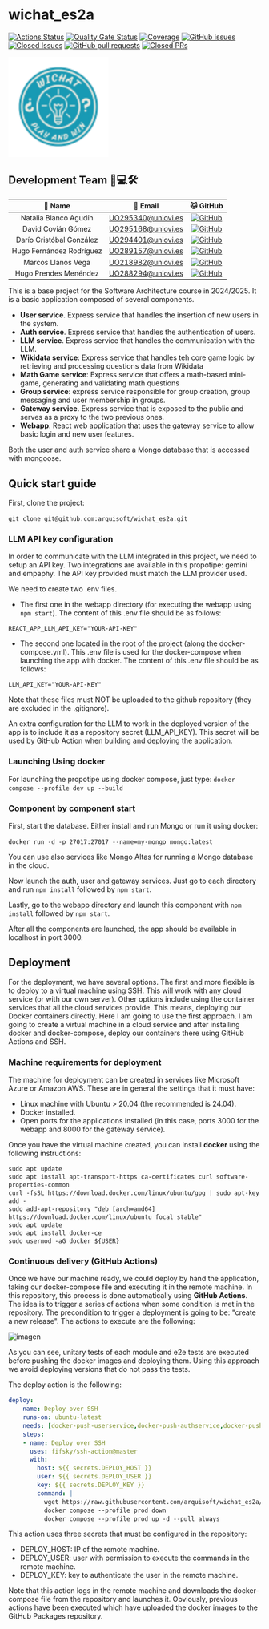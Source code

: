 # wichat_es2a

[![Actions Status](https://github.com/arquisoft/wichat_es2a/workflows/Build/badge.svg)](https://github.com/arquisoft/wichat_es2a/actions)
[![Quality Gate Status](https://sonarcloud.io/api/project_badges/measure?project=Arquisoft_wichat_es2a&metric=alert_status)](https://sonarcloud.io/summary/new_code?id=Arquisoft_wichat_es2a)
[![Coverage](https://sonarcloud.io/api/project_badges/measure?project=Arquisoft_wichat_es2a&metric=coverage)](https://sonarcloud.io/summary/new_code?id=Arquisoft_wichat_es2a)
[![GitHub issues](https://img.shields.io/github/issues/arquisoft/wichat_es2a)](https://github.com/arquisoft/wichat_es2a/issues)
[![Closed Issues](https://img.shields.io/github/issues-closed/arquisoft/wichat_es2a)](https://github.com/Arquisoft/wichat_es2a/issues?q=is%3Aissue%20state%3Aclosed)
[![GitHub pull requests](https://img.shields.io/github/issues-pr/arquisoft/wichat_es2a)](https://github.com/arquisoft/wichat_es2a/pulls)
[![Closed PRs](https://img.shields.io/github/issues-pr-closed/arquisoft/wichat_es2a)](https://github.com/Arquisoft/wichat_es2a/pulls?q=is%3Apr+is%3Aclosed)



<p float="left">
<img src="https://github.com/Arquisoft/wichat_es2a/blob/master/webapp/src/media/logoWiChat.svg" height="200">
</p>

## Development Team 👥💻🛠️
| 👤 Name                        | 📧 Email                    | 🐱 GitHub                                                                 |
| :----------------------------: | :------------------------: | :------------------------------------------------------------------------: |
| Natalia Blanco Agudín          | UO295340@uniovi.es          | [![GitHub](https://img.shields.io/badge/GitHub-NataliaBlancoAgudin-brightgreen)](https://github.com/NataliaBlancoAgudin) |
| David Covián Gómez             | UO295168@uniovi.es          | [![GitHub](https://img.shields.io/badge/GitHub-DavidCG27-brightgreen)](https://github.com/DavidCG-27)           |
| Darío Cristóbal González       | UO294401@uniovi.es          | [![GitHub](https://img.shields.io/badge/GitHub-daariio92-brightgreen)](https://github.com/daariio92)            |
| Hugo Fernández Rodríguez       | UO289157@uniovi.es          | [![GitHub](https://img.shields.io/badge/GitHub-hugofedez-brightgreen)](https://github.com/hugo-fdez)            |
| Marcos Llanos Vega             | UO218982@uniovi.es          | [![GitHub](https://img.shields.io/badge/GitHub-softwaremarcos-brightgreen)](https://github.com/softwaremarcos)        |
| Hugo Prendes Menéndez          | UO288294@uniovi.es          | [![GitHub](https://img.shields.io/badge/GitHub-prendess-brightgreen)](https://github.com/prendess)              |


This is a base project for the Software Architecture course in 2024/2025. It is a basic application composed of several components.

- **User service**. Express service that handles the insertion of new users in the system.
- **Auth service**. Express service that handles the authentication of users.
- **LLM service**. Express service that handles the communication with the LLM.
- **Wikidata service**: Express service that handles teh core game logic by retrieving and processing questions data from Wikidata
- **Math Game service**: Express service that offers a math-based mini-game, generating and validating math questions
- **Group service**: express service responsible for group creation, group messaging and user membership in groups.
- **Gateway service**. Express service that is exposed to the public and serves as a proxy to the two previous ones.
- **Webapp**. React web application that uses the gateway service to allow basic login and new user features.

Both the user and auth service share a Mongo database that is accessed with mongoose.

## Quick start guide

First, clone the project:

```git clone git@github.com:arquisoft/wichat_es2a.git```

### LLM API key configuration

In order to communicate with the LLM integrated in this project, we need to setup an API key. Two integrations are available in this propotipe: gemini and empaphy. The API key provided must match the LLM provider used.

We need to create two .env files. 
- The first one in the webapp directory (for executing the webapp using ```npm start```). The content of this .env file should be as follows:
```
REACT_APP_LLM_API_KEY="YOUR-API-KEY"
```
- The second one located in the root of the project (along the docker-compose.yml). This .env file is used for the docker-compose when launching the app with docker. The content of this .env file should be as follows:
```
LLM_API_KEY="YOUR-API-KEY"
```

Note that these files must NOT be uploaded to the github repository (they are excluded in the .gitignore).

An extra configuration for the LLM to work in the deployed version of the app is to include it as a repository secret (LLM_API_KEY). This secret will be used by GitHub Action when building and deploying the application.


### Launching Using docker
For launching the propotipe using docker compose, just type:
```docker compose --profile dev up --build```

### Component by component start
First, start the database. Either install and run Mongo or run it using docker:

```docker run -d -p 27017:27017 --name=my-mongo mongo:latest```

You can use also services like Mongo Altas for running a Mongo database in the cloud.

Now launch the auth, user and gateway services. Just go to each directory and run `npm install` followed by `npm start`.

Lastly, go to the webapp directory and launch this component with `npm install` followed by `npm start`.

After all the components are launched, the app should be available in localhost in port 3000.

## Deployment
For the deployment, we have several options. The first and more flexible is to deploy to a virtual machine using SSH. This will work with any cloud service (or with our own server). Other options include using the container services that all the cloud services provide. This means, deploying our Docker containers directly. Here I am going to use the first approach. I am going to create a virtual machine in a cloud service and after installing docker and docker-compose, deploy our containers there using GitHub Actions and SSH.

### Machine requirements for deployment
The machine for deployment can be created in services like Microsoft Azure or Amazon AWS. These are in general the settings that it must have:

- Linux machine with Ubuntu > 20.04 (the recommended is 24.04).
- Docker installed.
- Open ports for the applications installed (in this case, ports 3000 for the webapp and 8000 for the gateway service).

Once you have the virtual machine created, you can install **docker** using the following instructions:

```ssh
sudo apt update
sudo apt install apt-transport-https ca-certificates curl software-properties-common
curl -fsSL https://download.docker.com/linux/ubuntu/gpg | sudo apt-key add -
sudo add-apt-repository "deb [arch=amd64] https://download.docker.com/linux/ubuntu focal stable"
sudo apt update
sudo apt install docker-ce
sudo usermod -aG docker ${USER}
```

### Continuous delivery (GitHub Actions)
Once we have our machine ready, we could deploy by hand the application, taking our docker-compose file and executing it in the remote machine. In this repository, this process is done automatically using **GitHub Actions**. The idea is to trigger a series of actions when some condition is met in the repository. The precondition to trigger a deployment is going to be: "create a new release". The actions to execute are the following:

![imagen](https://github.com/user-attachments/assets/7ead6571-0f11-4070-8fe8-1bbc2e327ad2)


As you can see, unitary tests of each module and e2e tests are executed before pushing the docker images and deploying them. Using this approach we avoid deploying versions that do not pass the tests.

The deploy action is the following:

```yml
deploy:
    name: Deploy over SSH
    runs-on: ubuntu-latest
    needs: [docker-push-userservice,docker-push-authservice,docker-push-llmservice,docker-push-gatewayservice,docker-push-webapp]
    steps:
    - name: Deploy over SSH
      uses: fifsky/ssh-action@master
      with:
        host: ${{ secrets.DEPLOY_HOST }}
        user: ${{ secrets.DEPLOY_USER }}
        key: ${{ secrets.DEPLOY_KEY }}
        command: |
          wget https://raw.githubusercontent.com/arquisoft/wichat_es2a/master/docker-compose.yml -O docker-compose.yml
          docker compose --profile prod down
          docker compose --profile prod up -d --pull always
```

This action uses three secrets that must be configured in the repository:
- DEPLOY_HOST: IP of the remote machine.
- DEPLOY_USER: user with permission to execute the commands in the remote machine.
- DEPLOY_KEY: key to authenticate the user in the remote machine.

Note that this action logs in the remote machine and downloads the docker-compose file from the repository and launches it. Obviously, previous actions have been executed which have uploaded the docker images to the GitHub Packages repository.
